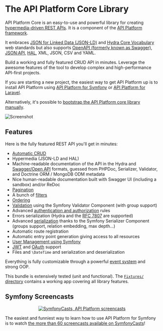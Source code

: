 # The API Platform Core Library

API Platform Core is an easy-to-use and powerful library for creating [hypermedia-driven REST APIs](https://en.wikipedia.org/wiki/HATEOAS).
It is a component of the [API Platform framework](https://api-platform.com).

It embraces [JSON for Linked Data (JSON-LD)](https://json-ld.org/) and [Hydra Core Vocabulary](https://www.hydra-cg.com/) web
standards but also supports [OpenAPI (formerly known as Swagger)](https://www.openapis.org/), [JSON:API](https://jsonapi.org/), [HAL](https://stateless.co/hal_specification.html), XML, JSON, CSV and YAML.

Build a working and fully featured CRUD API in minutes. Leverage the awesome features of the tool to develop complex and
high-performance API-first projects.

If you are starting a new project, the easiest way to get API Platform up is to install
API Platform using [API Platform for Symfony](../symfony/index.md) or [API Platform for Laravel](../laravel/index.md).

Alternatively, it's possible to [bootstrap the API Platform core library manually](../core/bootstrap.md).

![Screenshot](../symfony/images/swagger-ui-1.png)

## Features

Here is the fully featured REST API you'll get in minutes:

- [Automatic CRUD](operations.md)
- Hypermedia (JSON-LD and HAL)
- Machine-readable documentation of the API in the Hydra and [Swagger/Open API](openapi.md) formats,
  guessed from PHPDoc, Serializer, Validator, and Doctrine ORM / MongoDB ODM metadata
- Nice human-readable documentation built with Swagger UI (including a sandbox) and/or ReDoc
- [Pagination](pagination.md)
- A bunch of [filters](filters.md)
- [Ordering](default-order.md)
- [Validation](validation.md) using the Symfony Validator Component (with group support)
- Advanced [authentication and authorization](security.md) rules
- Errors serialization (Hydra and the [RFC 7807](https://tools.ietf.org/html/rfc7807) are supported)
- Advanced [serialization](serialization.md) thanks to the Symfony Serializer Component (groups support, relation embedding, max depth...)
- Automatic route registration
- Automatic entry point generation giving access to all resources
- [User Management using Symfony](../symfony/user.md)
- [JWT](jwt.md) and [OAuth](https://oauth.net/) support
- Files and `\DateTime` and serialization and deserialization

Everything is fully customizable through a powerful [event system](events.md) and strong OOP.

This bundle is extensively tested (unit and functional). The [`Fixtures/` directory](https://github.com/api-platform/core/tree/main/tests/Fixtures) contains a working app covering all library features.

## Symfony Screencasts

<p style="display: flex; justify-content: center; text-align: center;" class="symfonycasts"><a href="https://symfonycasts.com/tracks/rest?cid=apip#api-platform-3"><img src="../symfony/images/symfonycasts-player.png" alt="SymfonyCasts, API Platform screencasts"></a></p>

The easiest and funniest way to learn how to use API Platform for Symfony is to watch [the more than 60 screencasts available on SymfonyCasts](https://symfonycasts.com/tracks/rest?cid=apip#api-platform-3)!
